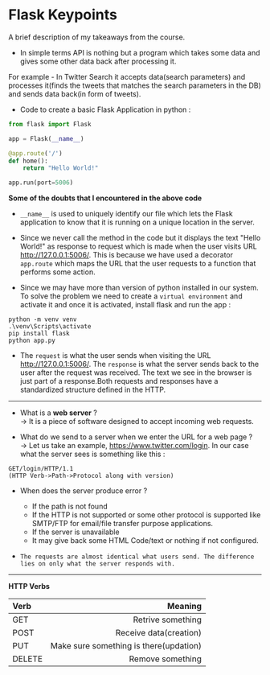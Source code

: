 
# Flask Keypoints 

A brief description of my takeaways from the course.

* In simple terms API is nothing but a program which takes some data and gives some other data back after processing it.

For example - In Twitter Search it accepts data(search parameters) and processes it(finds the tweets that matches the search parameters in the DB) and sends data back(in form of tweets).

* Code to create a basic Flask Application in python :
```python
from flask import Flask

app = Flask(__name__)

@app.route('/')
def home():
    return "Hello World!"

app.run(port=5006)
```

__Some of the doubts that I encountered in the above code__

*  `__name__` is used to uniquely identify our file which lets the Flask application to know that it is running on a unique location in the server.


* Since we never call the method in the code but it displays the text "Hello World!" as response to request which is made when the user visits URL http://127.0.0.1:5006/. This is because we have used a decorator `app.route` which maps the URL that the user requests to a function that performs some action. 

* Since we may have more than version of python installed in our system. To solve the problem we need to create a `virtual environment` and activate it and once it is activated, install flask and run the app :
```
python -m venv venv
.\venv\Scripts\activate
pip install flask
python app.py
```

* The `request` is what the user sends when visiting the URL http://127.0.0.1:5006/. The `response` is what the server sends back to the user after the request was received. The text we see in the browser is just part of a response.Both requests and responses have a standardized structure defined in the HTTP.


---

* What is a __web server__ ? <br>
-> It is a piece of software designed to accept incoming web requests.

* What do we send to a server when we enter the URL for a web page ? <br>
->  Let us take an example, https://www.twitter.com/login. 
In our case what the server sees is something like this :
```
GET/login/HTTP/1.1
(HTTP Verb->Path->Protocol along with version)
```

* When does the server produce error ?
    * If the path is not found
    * If the HTTP is not supported or some other protocol is supported like SMTP/FTP for email/file transfer purpose applications.
    * If the server is unavailable
    * It may give back some HTML Code/text or nothing if not configured.

* `The requests are almost identical what users send. The difference lies on only what the server responds with.`

---



__HTTP Verbs__

Verb | Meaning |
| :--- | ---:
GET     | Retrive something |
POST    | Receive data(creation) |
PUT     | Make sure something is there(updation)
DELETE  | Remove something

